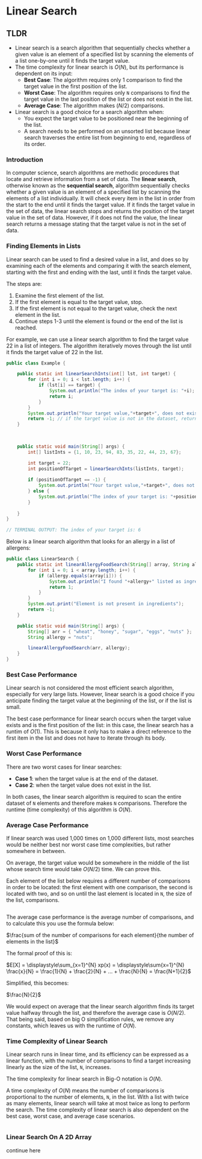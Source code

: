 # Linear Search

## TLDR

* Linear search is a search algorithm that sequentially checks whether a given value is an element of a specified list by scanning the elements of a list one-by-one until it finds the target value.
* The time complexity for linear search is $O(N)$, but its performance is dependent on its input:
    * **Best Case**: The algorithm requires only 1 comparison to find the target value in the first position of the list.
    * **Worst Case**: The algorithm requires only `N` comparisons to find the target value in the last position of the list or does not exist in the list.
    * **Average Case**: The algorithm makes $(N/2)$ comparisons.
* Linear search is a good choice for a search algorithm when:
    * You expect the target value to be positioned near the beginning of the list.
    * A search needs to be performed on an unsorted list because linear search traverses the entire list from beginning to end, regardless of its order.

### Introduction

In computer science, search algorithms are methodic procedures that locate and retrieve information from a set of data. The **linear search**, otherwise known as the **sequential search**, algorithm sequentially checks whether a given value is an element of a specified list by scanning the elements of a list individually. It will check every item in the list in order from the start to the end until it finds the target value. If it finds the target value in the set of data, the linear search stops and returns the position of the target value in the set of data. However, if it does not find the value, the linear search returns a message stating that the target value is not in the set of data.

### Finding Elements in Lists

Linear search can be used to find a desired value in a list, and does so by examining each of the elements and comparing it with the search element, starting with the first and ending with the last, until it finds the target value.

The steps are:

1. Examine the first element of the list.
2. If the first element is equal to the target value, stop.
3. If the first element is not equal to the target value, check the next element in the list.
4. Continue steps 1-3 until the element is found or the end of the list is reached.

For example, we can use a linear search algorithm to find the target value 22 in a list of integers. The algorithm iteratively moves through the list until it finds the target value of 22 in the list.

```java
public class Example {

    public static int linearSearchInts(int[] lst, int target) {
        for (int i = 0; i < lst.length; i++) {
            if (lst[i] == target) {
                System.out.println("The index of your target is: "+i);
                return i;
            }
        }
        System.out.println("Your target value,"+target+", does not exist in the dataset.");
        return -1; // if the target value is not in the dataset, return -1 
    }
        
    

    public static void main(String[] args) {
        int[] listInts = {1, 10, 23, 94, 83, 35, 22, 44, 23, 67};

        int target = 22;
        int positionOfTarget = linearSearchInts(listInts, target);
        
        if (positionOfTarget == -1) {
            System.out.println("Your target value,"+target+", does not exist in the dataset.");
        } else {
            System.out.println("The index of your target is: "+positionOfTarget);
        }
            
    }
}

// TERMINAL OUTPUT: The index of your target is: 6
```

Below is a linear search algorithm that looks for an allergy in a list of allergens:

```java
public class LinearSearch {
    public static int linearAllergyFoodSearch(String[] array, String allergy) {
        for (int i = 0; i < array.length; i++) {
            if (allergy.equals(array[i])) {
                System.out.println("I found "+allergy+" listed as ingredient "+(i+1)+".");
                return 1;
            }
        }
        System.out.print("Element is not present in ingredients");
        return -1;
    }

    public static void main(String[] args) {
        String[] arr = { "wheat", "honey", "sugar", "eggs", "nuts" };
        String allergy = "nuts";

        linearAllergyFoodSearch(arr, allergy);
    }
}
```

### Best Case Performance

Linear search is not considered the most efficient search algorithm, especially for very large lists. However, linear search is a good choice if you anticipate finding the target value at the beginning of the list, or if the list is small.

The best case performance for linear search occurs when the target value exists and is the first position of the list: in this case, the linear search has a runtim of $O(1)$. This is because it only has to make a direct reference to the first item in the list and does not have to iterate through its body.

### Worst Case Performance

There are two worst cases for linear searches:

* **Case 1**: when the target value is at the end of the dataset.
* **Case 2**: when the target value does not exist in the list.

In both cases, the linear search algorithm is required to scan the entire dataset of `N` elements and therefore makes `N` comparisons. Therefore the runtime (time complexity) of this algorithm is $O(N)$.

### Average Case Performance

If linear search was used 1,000 times on 1,000 different lists, most searches would be neither best nor worst case time complexities, but rather somewhere in between.

On average, the target value would be somewhere in the middle of the list whose search time would take $O(N/2)$ time. We can prove this.

Each element of the list below requires a different number of comparisons in order to be located: the first element with one comparison, the second is located with two, and so on until the last element is located in `N`, the size of the list, comparisons.

<img title="" alt="" src="https://content.codecademy.com/PRO/skill-paths/jsip/linear_search/1DSearch.svg">

The average case performance is the average number of comparisons, and to calculate this you use the formula below:

$\frac{sum of the number of comparisons for each element}{the number of elements in the list}$

The formal proof of this is:

$E[X] = \displaystyle\sum_{x=1}^{N} xp(x) = \displaystyle\sum{x=1}^{N} \frac{x}{N} = \frac{1}{N} + \frac{2}{N} + ... + \frac{N}{N} = \frac{N+1}{2}$

Simplified, this becomes:

$\frac{N}{2}$

We would expect on average that the linear search algorithm finds its target value halfway through the list, and therefore the average case is $O(N/2)$. That being said, based on big O simplification rules, we remove any constants, which leaves us with the runtime of $O(N)$.

### Time Complexity of Linear Search

Linear search runs in linear time, and its efficiency can be expressed as a linear function, with the number of comparisons to find a target increasing linearly as the size of the list, `N`, increases.

The time complexity for linear search in Big-O notation is $O(N)$.

A time complexity of $O(N)$ means the number of comparisons is proportional to the number of elements, `N`, in the list. With a list with twice as many elements, linear search will take at most twice as long to perform the search. The time complexity of linear search is also dependent on the best case, worst case, and average case scenarios.

<img title="" alt="" src="https://content.codecademy.com/courses/search-course/visualizations/linearSearchGraph1.svg">

### Linear Search On A 2D Array

continue here